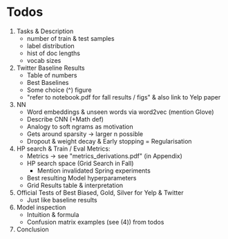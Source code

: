 # Todos

1. Tasks &  Description
    - number of train & test samples
    - label distribution
    - hist of doc lengths
    - vocab sizes
2. Twitter Baseline Results
    - Table of numbers
    - Best Baselines
    - Some choice (^) figure
    - "refer to notebook.pdf for fall results / figs" & also link to Yelp paper
3. NN
    - Word embeddings & unseen words via word2vec (mention Glove)
    - Describe CNN (+Math def)
    - Analogy to soft ngrams as motivation
    - Gets around sparsity -> larger n possible
    - Dropout & weight decay & Early stopping = Regularisation
4. HP search & Train / Eval Metrics:
    - Metrics -> see "metrics_derivations.pdf" (in Appendix)
    - HP search space (Grid Search in Fall)
        + Mention invalidated Spring experiments
    - Best resulting Model hyperparameters
    - Grid Results table & interpretation
5. Official Tests of Best Biased, Gold, Silver for Yelp & Twitter
    - Just like baseline results
6. Model inspection
    - Intuition & formula
    - Confusion matrix examples (see (4)) from todos
7. Conclusion


